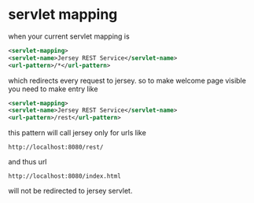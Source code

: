 # servlet mapping
when your current servlet mapping is
```xml
<servlet-mapping>
<servlet-name>Jersey REST Service</servlet-name>
<url-pattern>/*</url-pattern>
```
which redirects every request to jersey. so to make welcome page visible you need to make entry like
```xml
<servlet-mapping>
<servlet-name>Jersey REST Service</servlet-name>
<url-pattern>/rest</url-pattern>
```
this pattern will call jersey only for urls like
```
http://localhost:8080/rest/
```
and thus url
```
http://localhost:8080/index.html
```
will not be redirected to jersey servlet.
